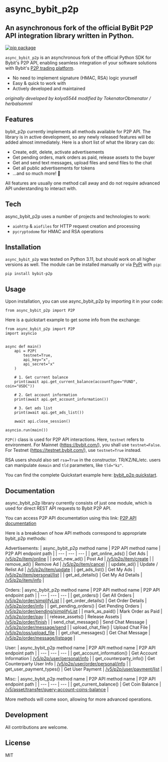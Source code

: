 # async_bybit_p2p
## An asynchronous fork of the official ByBit P2P API integration library written in Python.

[![pip package](https://img.shields.io/pypi/v/async-bybit-p2p)](https://pypi.org/project/async-bybit-p2p/)

`async_bybit_p2p` is an asynchronous fork of the official Python SDK for Bybit's P2P API, enabling seamless integration of your software solutions with Bybit's [P2P trading platform](https://www.bybit.com/en/promo/global/p2p-introduce).

- No need to implement signature (HMAC, RSA) logic yourself
- Easy & quick to work with
- Actively developed and maintained

*originally developed by kolya5544*
*modified by TokenatorObmenator / herbalsomml*

## Features

bybit_p2p currently implements all methods available for P2P API. The library is in active development, so any newly released features will be added almost immediately. Here is a short list of what the library can do:

- Create, edit, delete, activate advertisements
- Get pending orders, mark orders as paid, release assets to the buyer
- Get and send text messages, upload files and send files to the chat
- Get all public advertisements for tokens
- ...and so much more! 🌟

All features are usually one method call away and do not require advanced API understanding to interact with.

## Tech

async_bybit_p2p uses a number of projects and technologies to work:

- `aiohttp` & `aiofiles` for HTTP request creation and processing
- `pycryptodome` for HMAC and RSA operations

## Installation

`async_bybit_p2p` was tested on Python 3.11, but should work on all higher versions as well. The module can be installed manually or via [PyPI](https://pypi.org/project/async-bybit-p2p/) with `pip`:
```
pip install bybit-p2p
```

## Usage

Upon installation, you can use async_bybit_p2p by importing it in your code:
```
from async_bybit_p2p import P2P
```

Here is a quickstart example to get some info from the exchange:
```
from async_bybit_p2p import P2P
import asyncio


async def main()
    api = P2P(
        testnet=True,
        api_key="x",
        api_secret="x"
    )

    # 1. Get current balance
    print(await api.get_current_balance(accountType="FUND", coin="USDC"))

    # 2. Get account information
    print(await api.get_account_information())

    # 3. Get ads list
    print(await api.get_ads_list())

    await api.close_session()

asyncio.run(main())
```

`P2P()` class is used for P2P API interactions. Here, `testnet` refers to environment. For Mainnet (https://bybit.com/), you shall use `testnet=False`. For Testnet (https://testnet.bybit.com/), use `testnet=True` instead.

RSA users should also set `rsa=True` in the constructor. TR/KZ/NL/etc. users can manipulate `domain` and `tld` parameters, like `tld="kz"`.

You can find the complete Quickstart example here: [bybit_p2p quickstart](https://github.com/TokenatorObmenator/async_bybit_p2p/blob/master/examples/quickstart.py).

## Documentation

async_bybit_p2p library currently consists of just one module, which is used for direct REST API requests to Bybit P2P API.

You can access P2P API documentation using this link: [P2P API documentation](https://bybit-exchange.github.io/docs/p2p/guide)

Here is a breakdown of how API methods correspond to appropriate bybit_p2p methods:

Advertisements:
| async_bybit_p2p method name | P2P API method name | P2P API endpoint path |
| --- | --- | --- |
| get_online_ads() | Get Ads | [/v5/p2p/item/online](https://bybit-exchange.github.io/docs/p2p/ad/online-ad-list) |
| post_new_ad() | Post Ad | [/v5/p2p/item/create](https://bybit-exchange.github.io/docs/p2p/ad/post-new-ad) |
| remove_ad() | Remove Ad | [/v5/p2p/item/cancel](https://bybit-exchange.github.io/docs/p2p/ad/remove-ad) |
| update_ad() | Update / Relist Ad | [/v5/p2p/item/update](https://bybit-exchange.github.io/docs/p2p/ad/update-list-ad) |
| get_ads_list() | Get My Ads | [/v5/p2p/item/personal/list](https://bybit-exchange.github.io/docs/p2p/ad/ad-list) |
| get_ad_details() | Get My Ad Details | [/v5/p2p/item/info](https://bybit-exchange.github.io/docs/p2p/ad/ad-detail) |

Orders:
| async_bybit_p2p method name | P2P API method name | P2P API endpoint path |
| --- | --- | --- |
| get_orders() | Get All Orders | [/v5/p2p/order/simplifyList](https://bybit-exchange.github.io/docs/p2p/order/order-list) |
| get_order_details() | Get Order Details | [/v5/p2p/order/info](https://bybit-exchange.github.io/docs/p2p/order/order-detail) |
| get_pending_orders() | Get Pending Orders | [/v5/p2p/order/pending/simplifyList](https://bybit-exchange.github.io/docs/p2p/order/pending-order) |
| mark_as_paid() | Mark Order as Paid | [/v5/p2p/order/pay](https://bybit-exchange.github.io/docs/p2p/order/mark-order-as-paid) |
| release_assets() | Release Assets | [/v5/p2p/order/finish](https://bybit-exchange.github.io/docs/p2p/order/release-digital-asset) |
| send_chat_message() | Send Chat Message | [/v5/p2p/order/message/send](https://bybit-exchange.github.io/docs/p2p/order/send-chat-msg) |
| upload_chat_file() | Upload Chat File | [/v5/p2p/oss/upload_file](https://bybit-exchange.github.io/docs/p2p/order/upload-chat-file) |
| get_chat_messages() | Get Chat Message | [/v5/p2p/order/message/listpage](https://bybit-exchange.github.io/docs/p2p/order/chat-msg) |


User:
| async_bybit_p2p method name | P2P API method name | P2P API endpoint path |
| --- | --- | --- |
| get_account_information() | Get Account Information | [/v5/p2p/user/personal/info](https://bybit-exchange.github.io/docs/p2p/user/acct-info) |
| get_counterparty_info() | Get Counterparty User Info | [/v5/p2p/user/order/personal/info](https://bybit-exchange.github.io/docs/p2p/user/counterparty-user-info) |
| get_user_payment_types() | Get User Payment | [/v5/p2p/user/payment/list](https://bybit-exchange.github.io/docs/p2p/user/user-payment) |

Misc:
| async_bybit_p2p method name | P2P API method name | P2P API endpoint path |
| --- | --- | --- |
| get_current_balance() | Get Coin Balance | [/v5/asset/transfer/query-account-coins-balance](https://bybit-exchange.github.io/docs/p2p/all-balance) |

More methods will come soon, allowing for more advanced operations.

## Development

All contributions are welcome.

## License

MIT
